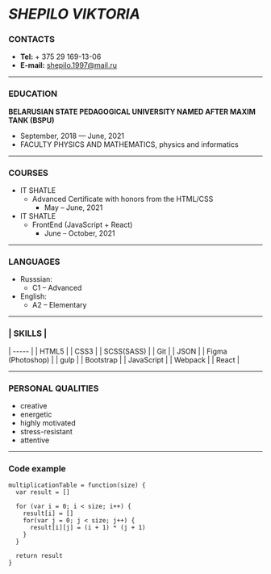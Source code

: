 # *SHEPILO VIKTORIA*


### **CONTACTS**
* __Tel:__ + 375 29 169-13-06
* __E-mail:__ [shepilo.1997@mail.ru](shepilo.1997@mail.ru)

___


### **EDUCATION**
__BELARUSIAN STATE PEDAGOGICAL UNIVERSITY NAMED AFTER MAXIM TANK (BSPU)__
  * September, 2018 — June, 2021
  * FACULTY PHYSICS AND MATHEMATICS, physics and informatics

___

### **COURSES**
* IT SHATLE
  * Advanced Certificate with honors from the HTML/CSS 
    * May – June, 2021
* IT SHATLE
  * FrontEnd (JavaScript + React)
    * June – October, 2021

___

### **LANGUAGES**
* Russsian: 
  * C1 – Advanced
* English: 
  * A2 – Elementary

___


### | **SKILLS** |
| ----- |
| HTML5 |
| CSS3 |
| SCSS(SASS) |
| Git |
| JSON |
| Figma (Photoshop) |
| gulp |
| Bootstrap |
| JavaScript |
|	Webpack |
|	React |

___

### **PERSONAL QUALITIES**
*	creative
*	energetic
*	highly motivated
*	stress-resistant
*	attentive	

___

### **Code example**
``` 
multiplicationTable = function(size) {
  var result = []

  for (var i = 0; i < size; i++) {
    result[i] = []
    for(var j = 0; j < size; j++) {
      result[i][j] = (i + 1) * (j + 1)
    }
  }
  
  return result
} 
```